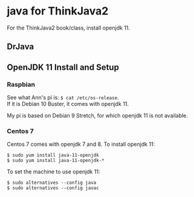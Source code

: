 # java for ThinkJava2

For the ThinkJava2 book/class, install openjdk 11.

## DrJava



## OpenJDK 11 Install and Setup

### Raspbian

See what Ann's pi is:  `$ cat /etc/os-release`.  
If it is Debian 10 Buster, it comes with openjdk 11.

My pi is based on Debian 9 Stretch, for which openjdk 11 is not available.

### Centos 7

Centos 7 comes with openjdk 7 and 8.  To install openjdk 11:
```
$ sudo yum install java-11-openjdk
$ sudo yum install java-11-openjdk-*
```

To set the machine to use openjdk 11:
```
$ sudo alternatives --config java
$ sudo alternatives --config javac
```

